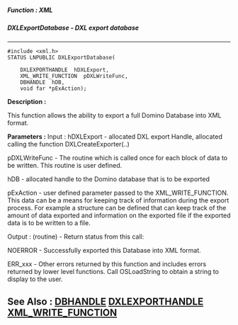 ##### Function : XML
##### DXLExportDatabase - DXL export database
---
```
#include <xml.h>
STATUS LNPUBLIC DXLExportDatabase(

	DXLEXPORTHANDLE  hDXLExport,
	XML_WRITE_FUNCTION  pDXLWriteFunc,
	DBHANDLE  hDB,
	void far *pExAction);
```
**Description :**

This function allows the ability to export a full Domino Database into XML 
format.

**Parameters :**
Input :
hDXLExport  -  allocated DXL export Handle, allocated calling the function DXLCreateExporter(..)

pDXLWriteFunc  -  The routine which is called once for each block of data to be written.  This routine is user defined.

hDB  -  allocated handle to the Domino database that is to be exported

pExAction  -  user defined parameter passed to the XML_WRITE_FUNCTION.  This data can be a means for keeping track of information during the export process.  For example a structure can be defined that can keep track of the amount of data exported and information on the exported file if the exported data is to be written to a file.

Output :
(routine)  -  Return status from this call: 

NOERROR - Successfully exported this Database into XML format.

ERR_xxx - Other errors returned by this function and includes errors returned by lower level functions. Call OSLoadString to obtain a string to display to the user.



**See Also :**
[DBHANDLE](/reference/Data/DBHANDLE)
[DXLEXPORTHANDLE](/reference/Data/DXLEXPORTHANDLE)
[XML_WRITE_FUNCTION](/reference/Data/XML_WRITE_FUNCTION)
---
